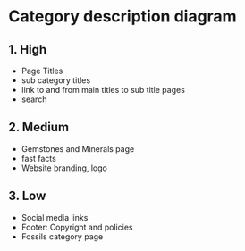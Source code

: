# Category description diagram

## 1. High

- Page Titles
- sub category titles
- link to and from main titles to sub title pages
- search 

## 2. Medium

- Gemstones and Minerals page
- fast facts
- Website branding, logo

## 3. Low

- Social media links
- Footer: Copyright and policies
- Fossils category page